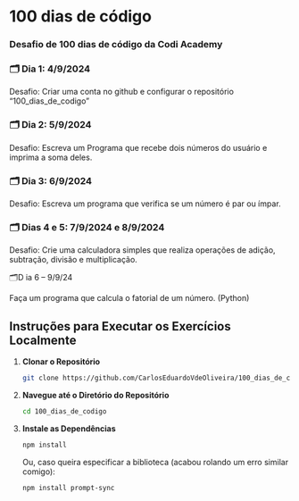 # 100 dias de código
### Desafio de 100 dias de código da Codi Academy

### 🗂️ Dia 1: 4/9/2024
Desafio: Criar uma conta no github e configurar o repositório “100_dias_de_codigo”

### 🗂️ Dia 2: 5/9/2024
Desafio: Escreva um Programa que recebe dois números do usuário e imprima a soma deles.

### 🗂️ Dia 3: 6/9/2024
Desafio: Escreva um programa que verifica se um número é par ou ímpar.

### 🗂️ Dias 4 e 5: 7/9/2024 e 8/9/2024
Desafio: Crie uma calculadora simples que realiza operações de adição, subtração, divisão e multiplicação.

🗂️D ia 6 – 9/9/24

Faça um programa que calcula o fatorial de um número. (Python)

## Instruções para Executar os Exercícios Localmente

1. **Clonar o Repositório**
   ```bash
   git clone https://github.com/CarlosEduardoVdeOliveira/100_dias_de_codigo.git
   ```

 2. **Navegue até o Diretório do Repositório**
    ```bash
    cd 100_dias_de_codigo
    ```

 3. **Instale as Dependências**
    ```bash
    npm install
    ``` 
    Ou, caso queira especificar a biblioteca (acabou rolando um erro similar comigo):
    ```bash
    npm install prompt-sync
    ```
